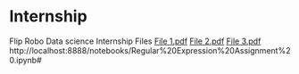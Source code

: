# Internship
Flip Robo Data science Internship Files
[File 1.pdf](https://github.com/mahima3118/Internship/files/12003985/File.1.pdf)
[File 2.pdf](https://github.com/mahima3118/Internship/files/12062184/File.2.pdf)
[File 3.pdf](https://github.com/mahima3118/Internship/files/12136584/File.3.pdf)
http://localhost:8888/notebooks/Regular%20Expression%20Assignment%20.ipynb#
